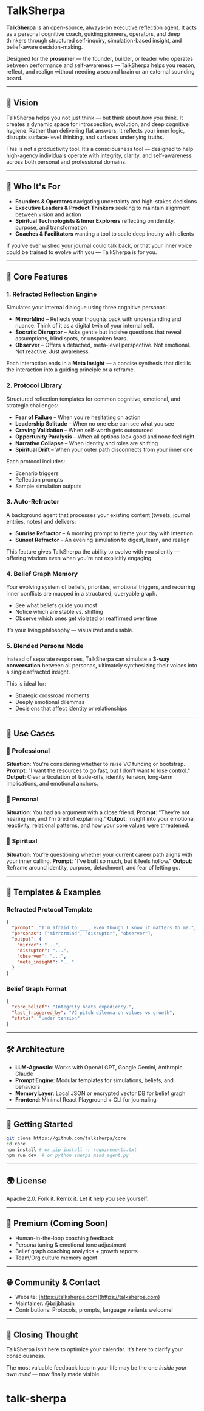 # TalkSherpa

**TalkSherpa** is an open-source, always-on executive reflection agent. It acts as a personal cognitive coach, guiding pioneers, operators, and deep thinkers through structured self-inquiry, simulation-based insight, and belief-aware decision-making.

Designed for the **prosumer** — the founder, builder, or leader who operates between performance and self-awareness — TalkSherpa helps you reason, reflect, and realign without needing a second brain or an external sounding board.

---

## 🧠 Vision

TalkSherpa helps you not just think — but think about *how* you think. It creates a dynamic space for introspection, evolution, and deep cognitive hygiene. Rather than delivering flat answers, it reflects your inner logic, disrupts surface-level thinking, and surfaces underlying truths.

This is not a productivity tool. It’s a consciousness tool — designed to help high-agency individuals operate with integrity, clarity, and self-awareness across both personal and professional domains.

---

## 👤 Who It's For

- **Founders & Operators** navigating uncertainty and high-stakes decisions
- **Executive Leaders & Product Thinkers** seeking to maintain alignment between vision and action
- **Spiritual Technologists & Inner Explorers** reflecting on identity, purpose, and transformation
- **Coaches & Facilitators** wanting a tool to scale deep inquiry with clients

If you’ve ever wished your journal could talk back, or that your inner voice could be trained to evolve with you — TalkSherpa is for you.

---

## 🧩 Core Features

### 1. Refracted Reflection Engine
Simulates your internal dialogue using three cognitive personas:
- **MirrorMind** – Reflects your thoughts back with understanding and nuance. Think of it as a digital twin of your internal self.
- **Socratic Disruptor** – Asks gentle but incisive questions that reveal assumptions, blind spots, or unspoken fears.
- **Observer** – Offers a detached, meta-level perspective. Not emotional. Not reactive. Just awareness.

Each interaction ends in a **Meta Insight** — a concise synthesis that distills the interaction into a guiding principle or a reframe.

### 2. Protocol Library
Structured reflection templates for common cognitive, emotional, and strategic challenges:
- **Fear of Failure** – When you're hesitating on action
- **Leadership Solitude** – When no one else can see what you see
- **Craving Validation** – When self-worth gets outsourced
- **Opportunity Paralysis** – When all options look good and none feel right
- **Narrative Collapse** – When identity and roles are shifting
- **Spiritual Drift** – When your outer path disconnects from your inner one

Each protocol includes:
- Scenario triggers
- Reflection prompts
- Sample simulation outputs

### 3. Auto-Refractor
A background agent that processes your existing content (tweets, journal entries, notes) and delivers:
- **Sunrise Refractor** – A morning prompt to frame your day with intention
- **Sunset Refractor** – An evening simulation to digest, learn, and realign

This feature gives TalkSherpa the ability to evolve with you silently — offering wisdom even when you're not explicitly engaging.

### 4. Belief Graph Memory
Your evolving system of beliefs, priorities, emotional triggers, and recurring inner conflicts are mapped in a structured, queryable graph.
- See what beliefs guide you most
- Notice which are stable vs. shifting
- Observe which ones get violated or reaffirmed over time

It’s your living philosophy — visualized and usable.

### 5. Blended Persona Mode
Instead of separate responses, TalkSherpa can simulate a **3-way conversation** between all personas, ultimately synthesizing their voices into a single refracted insight.

This is ideal for:
- Strategic crossroad moments
- Deeply emotional dilemmas
- Decisions that affect identity or relationships

---

## 💼 Use Cases

### 🚀 Professional
**Situation**: You're considering whether to raise VC funding or bootstrap.
**Prompt**: "I want the resources to go fast, but I don't want to lose control."
**Output**: Clear articulation of trade-offs, identity tension, long-term implications, and emotional anchors.

### 🧭 Personal
**Situation**: You had an argument with a close friend.
**Prompt**: "They’re not hearing me, and I’m tired of explaining."
**Output**: Insight into your emotional reactivity, relational patterns, and how your core values were threatened.

### 🌱 Spiritual
**Situation**: You’re questioning whether your current career path aligns with your inner calling.
**Prompt**: "I’ve built so much, but it feels hollow."
**Output**: Reframe around identity, purpose, detachment, and fear of letting go.

---

## 📘 Templates & Examples

### Refracted Protocol Template
```json
{
  "prompt": "I’m afraid to ___, even though I know it matters to me.",
  "personas": ["mirrormind", "disruptor", "observer"],
  "output": {
    "mirror": "...",
    "disruptor": "...",
    "observer": "...",
    "meta_insight": "..."
  }
}
```

### Belief Graph Format
```json
{
  "core_belief": "Integrity beats expediency.",
  "last_triggered_by": "VC pitch dilemma on values vs growth",
  "status": "under tension"
}
```

---

## 🛠️ Architecture
- **LLM-Agnostic**: Works with OpenAI GPT, Google Gemini, Anthropic Claude
- **Prompt Engine**: Modular templates for simulations, beliefs, and behaviors
- **Memory Layer**: Local JSON or encrypted vector DB for belief graph
- **Frontend**: Minimal React Playground + CLI for journaling

---

## 🚀 Getting Started
```bash
git clone https://github.com/talksherpa/core
cd core
npm install # or pip install -r requirements.txt
npm run dev  # or python sherpa_mind_agent.py
```

---

## 🌍 License
Apache 2.0. Fork it. Remix it. Let it help you see yourself.

---

## 💸 Premium (Coming Soon)
- Human-in-the-loop coaching feedback
- Persona tuning & emotional tone adjustment
- Belief graph coaching analytics + growth reports
- Team/Org culture memory agent

---

## 🌐 Community & Contact
- Website: [https://talksherpa.com](https://talksherpa.com)
- Maintainer: [@brijbhasin](https://x.com/brijbhasin)
- Contributions: Protocols, prompts, language variants welcome!

---

## 🧠 Closing Thought
TalkSherpa isn’t here to optimize your calendar.
It’s here to clarify your consciousness.

The most valuable feedback loop in your life may be the one *inside your own mind* — now finally made visible.

# talk-sherpa
